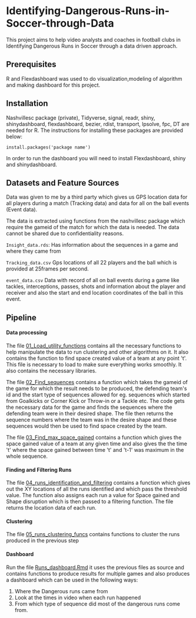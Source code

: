 # Identifying-Dangerous-Runs-in-Soccer-through-Data
This project aims to help video analysts and coaches in football clubs in Identifying Dangerous Runs in Soccer through a data driven approach. 


## Prerequisites

R and Flexdashboard was used to do visualization,modeling of algorithm and making dashboard for this project.

## Installation

Nashvillesc package (private), Tidyverse, signal, readr, shiny, shinydashboard, flexdashboard, bezier, rdist, transport, lpsolve, fpc, DT   are needed for R. The instructions for installing these packages are provided below:

```
install.packages('package name')
```

In order to run the dashboard you will need to install Flexdashboard, shiny and shinydashboard. 


## Datasets and Feature Sources

Data was given to me by a third party which gives us GPS location data for all players during a match (Tracking data) and data for all on the ball events (Event data).

The data is extracted using functions from the nashvillesc package which require the gameid of the match for which the data is needed. The data cannot be shared due to confidentiality reasons.


`Insight_data.rds`:  Has information about the sequences in a game and where they came from


`Tracking_data.csv` Gps locations of all 22 players and the ball which is provided at 25frames per second.

`event_data.csv`  Data with record of all on ball events during a game like tackles, interceptions, passes, shots and information about the player and receiver and also the start and end location coordinates of the ball in this event.


## Pipeline


#### Data processing 
    
  The file [01_Load_utility_functions](Code/01_Load_utility_functions.R) contains all the necessary functions to help manipulate the data to run clustering and other algorithms on it. It also contains the function to find space created value of a team at any point 't'. This file is necessary to load to make sure everything works smoothly. It also contains the necessary libraries.
     
  The file [02_Find_sequences](Code/02_Find_sequences.R) contains a function which takes the gameid of the game for which the result needs to be produced, the defending team's id and the start type of sequences allowed for eg. sequences which started from Goalkicks or Corner Kick or Throw-in or a Tackle etc. The code gets the necessary data for the game and finds the sequences where the defending team were in their desired shape. The file then returns the sequence numbers where the team was in the desire shape and these sequences would then be used to find space created by the team. 
  
  The file [03_Find_max_space_gained](Code/03_Find_max_space_gained.R) contains a function which gives the space gained value of a team at any given time and also gives the the time 't' where the space gained between time 't' and 't-1' was maximum in the whole sequence.
  
  
#### Finding and Filtering Runs

   The file [04_runs_identification_and_filtering](Code/04_runs_identification_and_filtering.R) contains a function which gives out the XY locations of all the runs identified and which pass the threshold value. The function also assigns each run a value for Space gained and Shape disruption which is then passed to a filtering function. The file returns the location data of each run.

 
#### Clustering

  The file [05_runs_clustering_funcs](Code/05_runs_clustering_funcs.R) contains functions to cluster the runs produced in the previous step

#### Dashboard
  Run the file [Runs_dashboard.Rmd](Code/Runs_dashboard.Rmd) it uses the previous files as source and contains functions to produce results for multiple games and also produces a dashboard which can be used in the following ways:

 1. Where the Dangerous runs came from
 2. Look at the times in video when each run happened 
 3. From which type of sequence did most of the dangerous runs come from.



